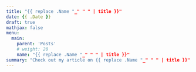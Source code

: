 ```yaml
---
title: "{{ replace .Name "_" " " | title }}"
date: {{ .Date }}
draft: true
mathjax: false
menu:
  main:
    parent: 'Posts'
    # weight: 20
    name: "{{ replace .Name "_" " " | title }}"
summary: "Check out my article on {{ replace .Name "_" " " | title }}"
---
```


